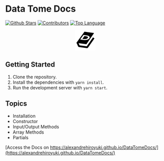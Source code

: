 # Data Tome Docs

[![Github Stars](https://img.shields.io/github/stars/AlexandreHiroyuki/DataTomeDocs?style=flat&color=yellow)](https://github.com/AlexandreHiroyuki/DataTomeDocs/stargazers)
[![Contributors](https://img.shields.io/github/contributors-anon/AlexandreHiroyuki/DataTomeDocs)](https://github.com/AlexandreHiroyuki/DataTomeDocs/graphs/contributors)
[![Top Language](https://img.shields.io/github/languages/top/AlexandreHiroyuki/DataTomeDocs)](https://github.com/AlexandreHiroyuki/DataTomeDocs)

<p align="center">
<img src="./static/img/icon.png" width="64" height="64" />
</p>

## Getting Started

1. Clone the repository.
2. Install the dependencies with `yarn install`.
3. Run the development server with `yarn start`.

## Topics

- Installation
- Constructor
- Input/Output Methods
- Array Methods
- Partials

[Access the Docs on https://alexandrehiroyuki.github.io/DataTomeDocs/](https://alexandrehiroyuki.github.io/DataTomeDocs/)
